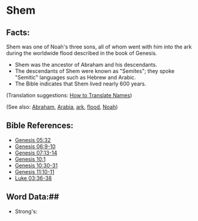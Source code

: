 # Shem #

## Facts: ##

Shem was one of Noah's three sons, all of whom went with him into the ark during the worldwide flood described in the book of Genesis.

* Shem was the ancestor of Abraham and his descendants.
* The descendants of Shem were known as "Semites"; they spoke "Semitic" languages such as Hebrew and Arabic.
* The Bible indicates that Shem lived nearly 600 years.

(Translation suggestions: [How to Translate Names](rc://en/ta/man/translate/translate-names))

(See also: [Abraham](../other/abraham.md), [Arabia](../other/arabia.md), [ark](../other/ark.md), [flood](../other/flood.md), [Noah](../other/noah.md))

## Bible References: ##

* [Genesis 05:32](rc://en/tn/help/gen/05/32)
* [Genesis 06:9-10](rc://en/tn/help/gen/06/09)
* [Genesis 07:13-14](rc://en/tn/help/gen/07/13)
* [Genesis 10:1](rc://en/tn/help/gen/10/01)
* [Genesis 10:30-31](rc://en/tn/help/gen/10/30)
* [Genesis 11:10-11](rc://en/tn/help/gen/11/10)
* [Luke 03:36-38](rc://en/tn/help/luk/03/36)

## Word Data:##

* Strong's: 

